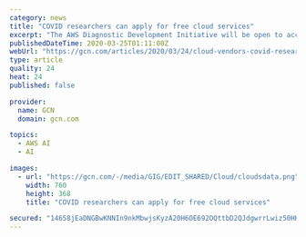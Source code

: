 ```yaml
---
category: news
title: "COVID researchers can apply for free cloud services"
excerpt: "The AWS Diagnostic Development Initiative will be open to accredited research institutions ... The scalable public cloud service allows organizations to build artificial intelligence-powered bots for websites or applications. It draws on official COVID-19 information and offers users a natural conversation-like experience."
publishedDateTime: 2020-03-25T01:11:00Z
webUrl: "https://gcn.com/articles/2020/03/24/cloud-vendors-covid-research.aspx"
type: article
quality: 24
heat: 24
published: false

provider:
  name: GCN
  domain: gcn.com

topics:
  - AWS AI
  - AI

images:
  - url: "https://gcn.com/-/media/GIG/EDIT_SHARED/Cloud/cloudsdata.png"
    width: 760
    height: 368
    title: "COVID researchers can apply for free cloud services"

secured: "14658jEaDNGBwKNNIn9nkMbwjsKyzA20H6OE692OQttbD2QJdgwrrLwiz50HKt6gh5x+k9WvKbsNLv2lK8CYGGGHNO2QfY3oBV3PaEdJcWvxPDG/NGPLqTbJOKeoXVP380JhYSYXrxQidq0UwBOP0ai44OEONBzxxz6J6yg4I2XH+mZh1VbV4CzoGPNuQB0Cih/SNXe8ifgBV46CMvLS+T3v64l/mz0etkqzqCJYJHql8aT/+h2fQpG9wpLJVViAx7dCLVcuihjbuXnW7zByO1nq4zt/Z1zB8aqMUYw0f95VMiYLVLl1QLqVKP5hbwK1;pHqHMMHyvsNf0FISZ+eyvw=="
---
```



